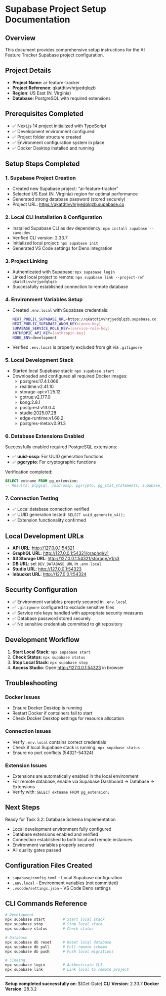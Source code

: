# Supabase Project Setup Documentation

## Overview
This document provides comprehensive setup instructions for the AI Feature Tracker Supabase project configuration.

## Project Details
- **Project Name**: ai-feature-tracker
- **Project Reference**: qkatdtivvhrjyedqlqzb
- **Region**: US East (N. Virginia)
- **Database**: PostgreSQL with required extensions

## Prerequisites Completed
- ✅ Next.js 14 project initialized with TypeScript
- ✅ Development environment configured  
- ✅ Project folder structure created
- ✅ Environment configuration system in place
- ✅ Docker Desktop installed and running

## Setup Steps Completed

### 1. Supabase Project Creation
- Created new Supabase project: "ai-feature-tracker"
- Selected US East (N. Virginia) region for optimal performance
- Generated strong database password (stored securely)
- Project URL: https://qkatdtivvhrjyedqlqzb.supabase.co

### 2. Local CLI Installation & Configuration
- Installed Supabase CLI as dev dependency: `npm install supabase --save-dev`
- Verified CLI version: 2.33.7
- Initialized local project: `npx supabase init`
- Generated VS Code settings for Deno integration

### 3. Project Linking
- Authenticated with Supabase: `npx supabase login`
- Linked local project to remote: `npx supabase link --project-ref qkatdtivvhrjyedqlqzb`
- Successfully established connection to remote database

### 4. Environment Variables Setup
- Created `.env.local` with Supabase credentials:
  ```bash
  NEXT_PUBLIC_SUPABASE_URL=https://qkatdtivvhrjyedqlqzb.supabase.co
  NEXT_PUBLIC_SUPABASE_ANON_KEY=[anon-key]
  SUPABASE_SERVICE_ROLE_KEY=[service-role-key]
  ANTHROPIC_API_KEY=[anthropic-key]
  NODE_ENV=development
  ```
- Verified `.env.local` is properly excluded from git via `.gitignore`

### 5. Local Development Stack
- Started local Supabase stack: `npx supabase start`
- Downloaded and configured all required Docker images:
  - postgres:17.4.1.066
  - realtime:v2.41.10  
  - storage-api:v1.25.12
  - gotrue:v2.177.0
  - kong:2.8.1
  - postgrest:v13.0.4
  - studio:2025.07.28
  - edge-runtime:v1.68.2
  - postgres-meta:v0.91.3

### 6. Database Extensions Enabled
Successfully enabled required PostgreSQL extensions:
- ✅ **uuid-ossp**: For UUID generation functions
- ✅ **pgcrypto**: For cryptographic functions

Verification completed:
```sql
SELECT extname FROM pg_extension;
-- Results: plpgsql, uuid-ossp, pgcrypto, pg_stat_statements, supabase_vault, pg_graphql, pg_net
```

### 7. Connection Testing
- ✅ Local database connection verified
- ✅ UUID generation tested: `SELECT uuid_generate_v4();`
- ✅ Extension functionality confirmed

## Local Development URLs
- **API URL**: http://127.0.0.1:54321
- **GraphQL URL**: http://127.0.0.1:54321/graphql/v1  
- **S3 Storage URL**: http://127.0.0.1:54321/storage/v1/s3
- **DB URL**: set `DEV_DATABASE_URL` in `.env.local` 
- **Studio URL**: http://127.0.0.1:54323
- **Inbucket URL**: http://127.0.0.1:54324

## Security Configuration
- ✅ Environment variables properly secured in `.env.local`
- ✅ `.gitignore` configured to exclude sensitive files
- ✅ Service role keys handled with appropriate security measures
- ✅ Database password stored securely
- ✅ No sensitive credentials committed to git repository

## Development Workflow
1. **Start Local Stack**: `npx supabase start`
2. **Check Status**: `npx supabase status`  
3. **Stop Local Stack**: `npx supabase stop`
4. **Access Studio**: Open http://127.0.0.1:54323 in browser

## Troubleshooting

### Docker Issues
- Ensure Docker Desktop is running
- Restart Docker if containers fail to start
- Check Docker Desktop settings for resource allocation

### Connection Issues  
- Verify `.env.local` contains correct credentials
- Check if local Supabase stack is running: `npx supabase status`
- Ensure no port conflicts (54321-54324)

### Extension Issues
- Extensions are automatically enabled in the local environment
- For remote database, enable via Supabase Dashboard → Database → Extensions
- Verify with: `SELECT extname FROM pg_extension;`

## Next Steps
Ready for Task 3.2: Database Schema Implementation
- Local development environment fully configured
- Database extensions enabled and verified  
- Connection established to both local and remote instances
- Environment variables properly secured
- All quality gates passed

## Configuration Files Created
- `supabase/config.toml` - Local Supabase configuration
- `.env.local` - Environment variables (not committed)
- `.vscode/settings.json` - VS Code Deno settings

## CLI Commands Reference
```bash
# Development
npx supabase start        # Start local stack
npx supabase stop         # Stop local stack
npx supabase status       # Check status

# Database  
npx supabase db reset     # Reset local database
npx supabase db pull      # Pull remote schema
npx supabase db push      # Push local migrations

# Linking
npx supabase login        # Authenticate CLI
npx supabase link         # Link local to remote project
```

---
**Setup completed successfully on**: $(Get-Date)
**CLI Version**: 2.33.7
**Docker Version**: 28.3.2